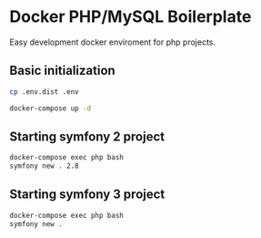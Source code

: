Docker PHP/MySQL Boilerplate
===

Easy development docker enviroment for php projects.

Basic initialization
---
```bash
cp .env.dist .env
```

```bash
docker-compose up -d
```

Starting symfony 2 project
---
```bash
docker-compose exec php bash
symfony new . 2.8
```

Starting symfony 3 project
---
```bash
docker-compose exec php bash
symfony new .
```